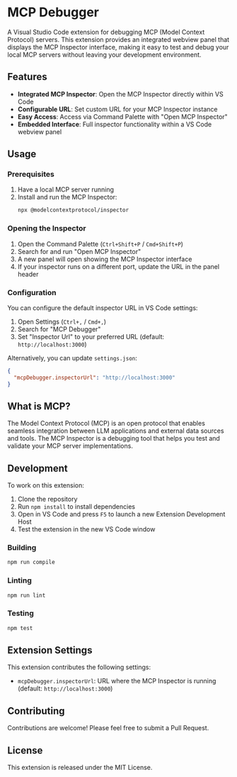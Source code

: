 # MCP Debugger

A Visual Studio Code extension for debugging MCP (Model Context Protocol) servers. This extension provides an integrated webview panel that displays the MCP Inspector interface, making it easy to test and debug your local MCP servers without leaving your development environment.

## Features

- **Integrated MCP Inspector**: Open the MCP Inspector directly within VS Code
- **Configurable URL**: Set custom URL for your MCP Inspector instance
- **Easy Access**: Access via Command Palette with "Open MCP Inspector"
- **Embedded Interface**: Full inspector functionality within a VS Code webview panel

## Usage

### Prerequisites

1. Have a local MCP server running
2. Install and run the MCP Inspector:
   ```bash
   npx @modelcontextprotocol/inspector
   ```

### Opening the Inspector

1. Open the Command Palette (`Ctrl+Shift+P` / `Cmd+Shift+P`)
2. Search for and run "Open MCP Inspector"
3. A new panel will open showing the MCP Inspector interface
4. If your inspector runs on a different port, update the URL in the panel header

### Configuration

You can configure the default inspector URL in VS Code settings:

1. Open Settings (`Ctrl+,` / `Cmd+,`)
2. Search for "MCP Debugger"
3. Set "Inspector Url" to your preferred URL (default: `http://localhost:3000`)

Alternatively, you can update `settings.json`:

```json
{
  "mcpDebugger.inspectorUrl": "http://localhost:3000"
}
```

## What is MCP?

The Model Context Protocol (MCP) is an open protocol that enables seamless integration between LLM applications and external data sources and tools. The MCP Inspector is a debugging tool that helps you test and validate your MCP server implementations.

## Development

To work on this extension:

1. Clone the repository
2. Run `npm install` to install dependencies
3. Open in VS Code and press `F5` to launch a new Extension Development Host
4. Test the extension in the new VS Code window

### Building

```bash
npm run compile
```

### Linting

```bash
npm run lint
```

### Testing

```bash
npm test
```

## Extension Settings

This extension contributes the following settings:

* `mcpDebugger.inspectorUrl`: URL where the MCP Inspector is running (default: `http://localhost:3000`)

## Contributing

Contributions are welcome! Please feel free to submit a Pull Request.

## License

This extension is released under the MIT License.
